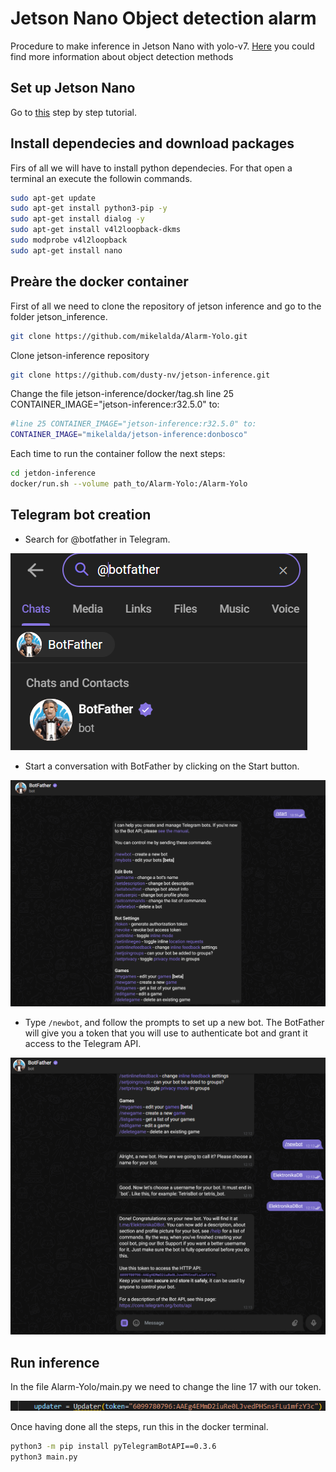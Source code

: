 # Jetson Nano Object detection alarm

Procedure to make inference in Jetson Nano with yolo-v7. [Here](Object_detection_methods.md) you could find more information about object detection methods

## Set up Jetson Nano

Go to [this](https://developer.nvidia.com/embedded/learn/get-started-jetson-nano-devkit#intro) step by step tutorial.

## Install dependecies and download packages

Firs of all we will have to install python dependecies. For that open a terminal an execute the followin commands.

```bash
sudo apt-get update
sudo apt-get install python3-pip -y
sudo apt-get install dialog -y
sudo apt-get install v4l2loopback-dkms
sudo modprobe v4l2loopback
sudo apt-get install nano 
```

## Preàre the docker container

First of all we need to clone the repository of jetson inference and go to the folder jetson_inference.

```bash
git clone https://github.com/mikelalda/Alarm-Yolo.git

```

Clone jetson-inference repository

```bash
git clone https://github.com/dusty-nv/jetson-inference.git

```

Change the file jetson-inference/docker/tag.sh line 25 CONTAINER_IMAGE="jetson-inference:r32.5.0" to:

```bash
#line 25 CONTAINER_IMAGE="jetson-inference:r32.5.0" to:
CONTAINER_IMAGE="mikelalda/jetson-inference:donbosco"
```

Each time to run the container follow the next steps:

```bash
cd jetdon-inference
docker/run.sh --volume path_to/Alarm-Yolo:/Alarm-Yolo
```

## Telegram bot creation

* Search for @botfather in Telegram.

![](assets/20230412_120813_Screenshot-2022-12-16-092357.png)

* Start a conversation with BotFather by clicking on the Start button.

![](assets/20230412_121259_image.png)

* Type `/newbot`, and follow the prompts to set up a new bot. The BotFather will give you a token that you will use to authenticate bot and grant it access to the Telegram API.

![](assets/20230412_121528_image.png)

## Run inference

In the file Alarm-Yolo/main.py we need to change the line 17 with our token.

![](assets/20230412_121807_image.png)

Once having done all the steps, run this in the docker terminal.

```bash
python3 -m pip install pyTelegramBotAPI==0.3.6
python3 main.py
```
